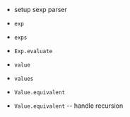 - setup sexp parser

- `exp`
- `exps`

- `Exp.evaluate`

- `value`
- `values`

- `Value.equivalent`
- `Value.equivalent` -- handle recursion

